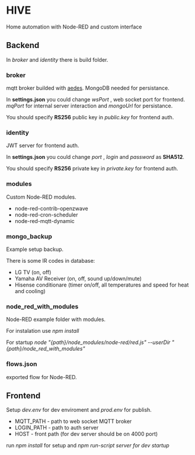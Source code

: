 # HIVE
Home automation with Node-RED and custom interface

## Backend
In *broker* and *identity* there is build folder.
### broker
mqtt broker builded with [aedes](https://github.com/moscajs/aedes "aedes"). MongoDB needed for persistance. 

In **settings.json** you could change *wsPort* , web socket port for frontend. *mqPort* for internal server interaction and *mongoUrl* for persistance.

You should specify  **RS256** public key in *public.key* for frontend auth.
### identity
JWT server for frontend auth. 

In **settings.json** you could change *port* , *login* and *password* as **SHA512**.

You should specify  **RS256** private key in *private.key* for frontend auth.
### modules
Custom Node-RED modules.

- node-red-contrib-openzwave
- node-red-cron-scheduler
- node-red-mqtt-dynamic

### mongo_backup
Example setup backup.

There is some IR codes in database:
- LG TV (on, off)
- Yamaha AV Receiver (on, off, sound up/down/mute)
- Hisense conditionare (timer on/off, all temperatures and speed for heat and cooling)

### node_red_with_modules
Node-RED example folder with modules.  

For instalation use 
*npm install*

For startup
*node "{path}/node_modules/node-red/red.js" --userDir "{path}/node_red_with_modules"*

### flows.json
exported flow for Node-RED.
## Frontend
Setup *dev.env*  for dev enviroment and *prod.env* for publish.
- MQTT_PATH - path to web socket MQTT broker
- LOGIN_PATH - path to auth server
- HOST - front path (for dev server should be on 4000 port)

run *npm install* for setup and *npm run-script server for dev startup*
